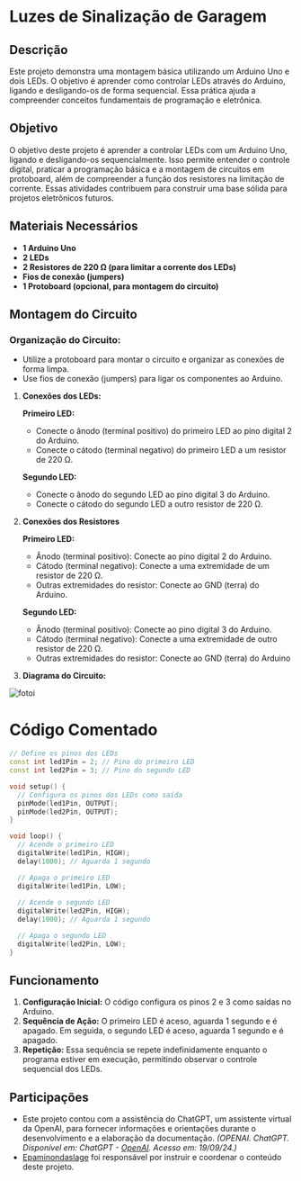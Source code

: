 # Luzes de Sinalização de Garagem


## Descrição
Este projeto demonstra uma montagem básica utilizando um Arduino Uno e dois LEDs. O objetivo é aprender como controlar LEDs através do Arduino, ligando e desligando-os de forma sequencial. Essa prática ajuda a compreender conceitos fundamentais de programação e eletrônica.


## Objetivo
O objetivo deste projeto é aprender a controlar LEDs com um Arduino Uno, ligando e desligando-os sequencialmente. Isso permite entender o controle digital, praticar a programação básica e a montagem de circuitos em protoboard, além de compreender a função dos resistores na limitação de corrente. Essas atividades contribuem para construir uma base sólida para projetos eletrônicos futuros.


## Materiais Necessários
- **1 Arduino Uno**
- **2 LEDs**
- **2 Resistores de 220 Ω (para limitar a corrente dos LEDs)**
- **Fios de conexão (jumpers)**
- **1 Protoboard (opcional, para montagem do circuito)**


## Montagem do Circuito
### Organização do Circuito:
- Utilize a protoboard para montar o circuito e organizar as conexões de forma limpa.
- Use fios de conexão (jumpers) para ligar os componentes ao Arduino.

1. **Conexões dos LEDs:**
   
   **Primeiro LED:**
      - Conecte o ânodo (terminal positivo) do primeiro LED ao pino digital 2 do Arduino.
      - Conecte o cátodo (terminal negativo) do primeiro LED a um resistor de 220 Ω.

   **Segundo LED:**
      - Conecte o ânodo do segundo LED ao pino digital 3 do Arduino.
      - Conecte o cátodo do segundo LED a outro resistor de 220 Ω.
   
3. **Conexões dos Resistores**

   **Primeiro LED:**
      - Ânodo (terminal positivo): Conecte ao pino digital 2 do Arduino.
      - Cátodo (terminal negativo): Conecte a uma extremidade de um resistor de 220 Ω.
      - Outras extremidades do resistor: Conecte ao GND (terra) do Arduino.
   
   **Segundo LED:**
      - Ânodo (terminal positivo): Conecte ao pino digital 3 do Arduino.
      - Cátodo (terminal negativo): Conecte a uma extremidade de outro resistor de 220 Ω.
      - Outras extremidades do resistor: Conecte ao GND (terra) do Arduino
  
4. **Diagrama do Circuito:**
   
![fotoi](https://github.com/Matheusrammos/LIA-Docs/blob/main/Exerc%C3%ADcio_em_Sala_2/Diagrama_Aula_2.jpeg)

# Código Comentado
```cpp
// Define os pinos dos LEDs
const int led1Pin = 2; // Pino do primeiro LED
const int led2Pin = 3; // Pino do segundo LED

void setup() {
  // Configura os pinos dos LEDs como saída
  pinMode(led1Pin, OUTPUT);
  pinMode(led2Pin, OUTPUT);
}

void loop() {
  // Acende o primeiro LED
  digitalWrite(led1Pin, HIGH);
  delay(1000); // Aguarda 1 segundo

  // Apaga o primeiro LED
  digitalWrite(led1Pin, LOW);
  
  // Acende o segundo LED
  digitalWrite(led2Pin, HIGH);
  delay(1000); // Aguarda 1 segundo

  // Apaga o segundo LED
  digitalWrite(led2Pin, LOW);
}
````


## Funcionamento
1. **Configuração Inicial:** O código configura os pinos 2 e 3 como saídas no Arduino.
2. **Sequência de Ação:** O primeiro LED é aceso, aguarda 1 segundo e é apagado. Em seguida, o segundo LED é aceso, aguarda 1 segundo e é apagado.
3. **Repetição:** Essa sequência se repete indefinidamente enquanto o programa estiver em execução, permitindo observar o controle sequencial dos LEDs.


## Participações
- Este projeto contou com a assistência do ChatGPT, um assistente virtual da OpenAI, para fornecer informações e orientações durante o desenvolvimento e a elaboração da documentação.
  *(OPENAI. ChatGPT. Disponível em: ChatGPT - [OpenAI](https://www.openai.com/chatgpt). Acesso em: 19/09/24.)*
- [Epaminondaslage](https://www.bing.com/ck/a?!&&p=cf945232149fce13JmltdHM9MTcyNjcwNDAwMCZpZ3VpZD0yNGZkYWYyYS1lMjZiLTYzMWYtMzY0MC1iYmJiZTNlZTYyZGImaW5zaWQ9NTE5Mg&ptn=3&ver=2&hsh=3&fclid=24fdaf2a-e26b-631f-3640-bbbbe3ee62db&psq=src%3d%22https%3a%2f%2fgithub.com%2fEpaminondaslage%2fAluno_Fulano_de_Tal%2fblob%2fmain%2fExercicio_em_Casa_1%2fFigura.jpeg%22+alt%3d%22Circuito%22+width%3d%2250%25%22&u=a1aHR0cHM6Ly9naXRodWIuY29tL0VwYW1pbm9uZGFzbGFnZQ&ntb=1) foi responsável por instruir e coordenar o conteúdo deste projeto.

